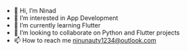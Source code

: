 - 👋 Hi, I’m Ninad
- 👀 I’m interested in App Development
- 🌱 I’m currently learning Flutter
- 💞️ I’m looking to collaborate on Python and Flutter projects
- 📫 How to reach me ninunauty1234@outlook.com
